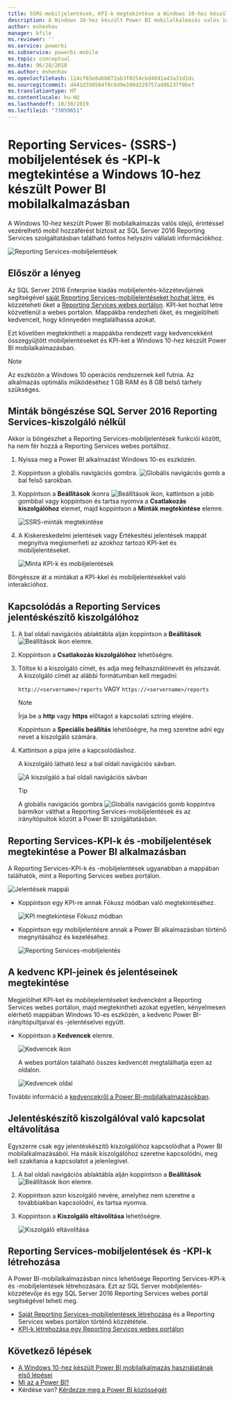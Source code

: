 ```yaml
---
title: SSRS-mobiljelentések, KPI-k megtekintése a Windows 10-hez készült Power BI mobilalkalmazásban
description: A Windows 10-hez készült Power BI mobilalkalmazás valós idejű, érintéssel vezérelhető mobil hozzáférést biztosít a fontos helyszíni vállalati információkhoz.
author: mshenhav
manager: kfile
ms.reviewer: ''
ms.service: powerbi
ms.subservice: powerbi-mobile
ms.topic: conceptual
ms.date: 06/28/2018
ms.author: mshenhav
ms.openlocfilehash: 114cf65e8abb072ab3f0254cbd4041a43a31d1dc
ms.sourcegitcommit: d441d350504f8c6d9e100d229757add6237f0bef
ms.translationtype: HT
ms.contentlocale: hu-HU
ms.lasthandoff: 10/30/2019
ms.locfileid: "73059651"
---
```

# <a name="view-reporting-services-ssrs-mobile-reports-and-kpis-in-the-windows-10-power-bi-mobile-app"></a>Reporting Services- (SSRS-) mobiljelentések és -KPI-k megtekintése a Windows 10-hez készült Power BI mobilalkalmazásban
A Windows 10-hez készült Power BI mobilalkalmazás valós idejű, érintéssel vezérelhető mobil hozzáférést biztosít az SQL Server 2016 Reporting Services szolgáltatásban található fontos helyszíni vállalati információkhoz. 

![Reporting Services-mobiljelentések](././media/mobile-app-windows-10-ssrs-kpis-mobile-reports/power-bi-ssrs-mobile-report.png)

## <a name="first-things-first"></a>Először a lényeg
Az SQL Server 2016 Enterprise kiadás mobiljelentés-közzétevőjének segítségével [saját Reporting Services-mobiljelentéseket hozhat létre](https://msdn.microsoft.com/library/mt652547.aspx), és közzéteheti őket a [Reporting Services webes portálon](https://msdn.microsoft.com/library/mt637133.aspx). KPI-ket hozhat létre közvetlenül a webes portálon. Mappákba rendezheti őket, és megjelölheti kedvenceit, hogy könnyedén megtalálhassa azokat. 

Ezt követően megtekintheti a mappákba rendezett vagy kedvencekként összegyűjtött mobiljelentéseket és KPI-ket a Windows 10-hez készült Power BI mobilalkalmazásban. 

> [!NOTE]
> Az eszközön a Windows 10 operációs rendszernek kell futnia. Az alkalmazás optimális működéséhez 1 GB RAM és 8 GB belső tárhely szükséges.
> 
> 

## <a name="explore-samples-without-a-sql-server-2016-reporting-services-server"></a>Minták böngészése SQL Server 2016 Reporting Services-kiszolgáló nélkül
Akkor is böngészhet a Reporting Services-mobiljelentések funkciói között, ha nem fér hozzá a Reporting Services webes portálhoz.

1. Nyissa meg a Power BI alkalmazást Windows 10-es eszközén.
2. Koppintson a globális navigációs gombra. ![Globális navigációs gomb](././media/mobile-app-windows-10-ssrs-kpis-mobile-reports/powerbi_windows10_options_icon.png) a bal felső sarokban.
3. Koppintson a **Beállítások** ikonra ![Beállítások ikon](./././media/mobile-app-windows-10-ssrs-kpis-mobile-reports/power-bi-settings-icon.png), kattintson a jobb gombbal vagy koppintson és tartsa nyomva a **Csatlakozás kiszolgálóhoz** elemet, majd koppintson a **Minták megtekintése** elemre.
   
   ![SSRS-minták megtekintése](./media/mobile-app-windows-10-ssrs-kpis-mobile-reports/power-bi-win10-connect-ssrs-samples.png)
4. A Kiskereskedelmi jelentések vagy Értékesítési jelentések mappát megnyitva megismerheti az azokhoz tartozó KPI-ket és mobiljelentéseket.
   
   ![Minta KPI-k és mobiljelentések](./media/mobile-app-windows-10-ssrs-kpis-mobile-reports/power-bi-win10-ssrs-sample-kpis.png)

Böngéssze át a mintákat a KPI-kkel és mobiljelentésekkel való interakcióhoz.

## <a name="connect-to-a-reporting-services-report-server"></a>Kapcsolódás a Reporting Services jelentéskészítő kiszolgálóhoz
1. A bal oldali navigációs ablaktábla alján koppintson a **Beállítások** ![Beállítások ikon](./././media/mobile-app-windows-10-ssrs-kpis-mobile-reports/power-bi-settings-icon.png) elemre.
2. Koppintson a **Csatlakozás kiszolgálóhoz** lehetőségre.
3. Töltse ki a kiszolgáló címét, és adja meg felhasználónevét és jelszavát. A kiszolgáló címét az alábbi formátumban kell megadni:
   
     `http://<servername>/reports` VAGY `https://<servername>/reports`
   
   > [!NOTE]
   > Írja be a **http** vagy **https** előtagot a kapcsolati sztring elejére.
   > 
   > 
   
    Koppintson a **Speciális beállítás** lehetőségre, ha meg szeretne adni egy nevet a kiszolgáló számára.
4. Kattintson a pipa jelre a kapcsolódáshoz. 
   
   A kiszolgáló látható lesz a bal oldali navigációs sávban.
   
   ![A kiszolgáló a bal oldali navigációs sávban](./media/mobile-app-windows-10-ssrs-kpis-mobile-reports/power-bi-ssrs-mobile-report-server.png)
   
   >[!TIP]
   >A globális navigációs gombra ![Globális navigációs gomb](././media/mobile-app-windows-10-ssrs-kpis-mobile-reports/powerbi_windows10_options_icon.png) koppintva bármikor válthat a Reporting Services-mobiljelentések és az irányítópultok között a Power BI szolgáltatásban. 
   > 

## <a name="view-reporting-services-kpis-and-mobile-reports-in-the-power-bi-app"></a>Reporting Services-KPI-k és -mobiljelentések megtekintése a Power BI alkalmazásban
A Reporting Services-KPI-k és -mobiljelentések ugyanabban a mappában találhatók, mint a Reporting Services webes portálon.

![Jelentések mappái](./media/mobile-app-windows-10-ssrs-kpis-mobile-reports/power-bi-ssrs-mobile-report-folders.png)

* Koppintson egy KPI-re annak Fókusz módban való megtekintéséhez.
  
    ![KPI megtekintése Fókusz módban](./media/mobile-app-windows-10-ssrs-kpis-mobile-reports/power-bi-ssrs-mobile-report-kpis.png)
* Koppintson egy mobiljelentésre annak a Power BI alkalmazásban történő megnyitásához és kezeléséhez.
  
    ![Reporting Services-mobiljelentés](././media/mobile-app-windows-10-ssrs-kpis-mobile-reports/power-bi-ssrs-mobile-report.png)

## <a name="view-your-favorite-kpis-and-reports"></a>A kedvenc KPI-jeinek és jelentéseinek megtekintése
Megjelölhet KPI-ket és mobilejelentéseket kedvencként a Reporting Services webes portálon, majd megtekintheti azokat egyetlen, kényelmesen elérhető mappában Windows 10-es eszközén, a kedvenc Power BI-irányítópultjaival és -jelentéselvei együtt.

* Koppintson a **Kedvencek** elemre.
  
   ![Kedvencek ikon](./media/mobile-app-windows-10-ssrs-kpis-mobile-reports/power-bi-ssrs-mobile-report-favorite-menu.png)
  
   A webes portálon található összes kedvencét megtalálhatja ezen az oldalon.
  
   ![Kedvencek oldal](./media/mobile-app-windows-10-ssrs-kpis-mobile-reports/power-bi-windows-10-ssrs-favorites.png)

További információ a [kedvencekről a Power BI-mobilalkalmazásokban](mobile-apps-favorites.md).

## <a name="remove-a-connection-to-a-report-server"></a>Jelentéskészítő kiszolgálóval való kapcsolat eltávolítása
Egyszerre csak egy jelentéskészítő kiszolgálóhoz kapcsolódhat a Power BI mobilalkalmazásából. Ha másik kiszolgálóhoz szeretne kapcsolódni, meg kell szakítania a kapcsolatot a jelenlegivel.

1. A bal oldali navigációs ablaktábla alján koppintson a **Beállítások** ![Beállítások ikon](./././media/mobile-app-windows-10-ssrs-kpis-mobile-reports/power-bi-settings-icon.png) elemre.
2. Koppintson azon kiszolgáló nevére, amelyhez nem szeretne a továbbiakban kapcsolódni, és tartsa nyomva.
3. Koppintson a **Kiszolgáló eltávolítása** lehetőségre.
   
    ![Kiszolgáló eltávolítása](./media/mobile-app-windows-10-ssrs-kpis-mobile-reports/power-bi-windows-10-ssrs-remove-server-menu.png)

## <a name="create-reporting-services-mobile-reports-and-kpis"></a>Reporting Services-mobiljelentések és -KPI-k létrehozása
A Power BI-mobilalkalmazásban nincs lehetősége Reporting Services-KPI-k és -mobiljelentések létrehozására. Ezt az SQL Server mobiljelentés-közzétevője és egy SQL Server 2016 Reporting Services webes portál segítségével teheti meg.

* [Saját Reporting Services-mobiljelentések létrehozása](https://msdn.microsoft.com/library/mt652547.aspx) és a Reporting Services webes portálon történő közzététele.
* [KPI-k létrehozása egy Reporting Services webes portálon](https://msdn.microsoft.com/library/mt683632.aspx)

## <a name="next-steps"></a>Következő lépések
* [A Windows 10-hez készült Power BI mobilalkalmazás használatának első lépései](mobile-windows-10-phone-app-get-started.md)  
* [Mi az a Power BI?](../../fundamentals/power-bi-overview.md)  
* Kérdése van? [Kérdezze meg a Power BI közösségét](http://community.powerbi.com/)

